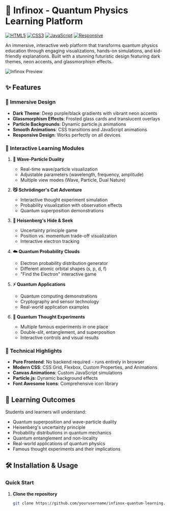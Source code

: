 # 🌌 Infinox - Quantum Physics Learning Platform

[![HTML5](https://img.shields.io/badge/HTML5-E34F26?style=for-the-badge&logo=html5&logoColor=white)](https://developer.mozilla.org/en-US/docs/Web/HTML)
[![CSS3](https://img.shields.io/badge/CSS3-1572B6?style=for-the-badge&logo=css3&logoColor=white)](https://developer.mozilla.org/en-US/docs/Web/CSS)
[![JavaScript](https://img.shields.io/badge/JavaScript-F7DF1E?style=for-the-badge&logo=javascript&logoColor=black)](https://developer.mozilla.org/en-US/docs/Web/JavaScript)
[![Responsive](https://img.shields.io/badge/Responsive-Design-green?style=for-the-badge)](https://developer.mozilla.org/en-US/docs/Learn/CSS/CSS_layout/Responsive_Design)

An immersive, interactive web platform that transforms quantum physics education through engaging visualizations, hands-on simulations, and kid-friendly explanations. Built with a stunning futuristic design featuring dark themes, neon accents, and glassmorphism effects.

![Infinox Preview](https://via.placeholder.com/800x400/0f0b1d/00f5ff?text=Infinox+Quantum+Learning+Platform)

## ✨ Features

### 🎨 **Immersive Design**
- **Dark Theme**: Deep purple/black gradients with vibrant neon accents
- **Glassmorphism Effects**: Frosted glass cards and translucent overlays
- **Particle Backgrounds**: Dynamic particle.js animations
- **Smooth Animations**: CSS transitions and JavaScript animations
- **Responsive Design**: Works perfectly on all devices

### 🧠 **Interactive Learning Modules**

1. **🌊 Wave-Particle Duality**
   - Real-time wave/particle visualization
   - Adjustable parameters (wavelength, frequency, amplitude)
   - Multiple view modes (Wave, Particle, Dual Nature)

2. **😼 Schrödinger's Cat Adventure**
   - Interactive thought experiment simulation
   - Probability visualization with observation effects
   - Quantum superposition demonstrations

3. **🎯 Heisenberg's Hide & Seek**
   - Uncertainty principle game
   - Position vs. momentum trade-off visualization
   - Interactive electron tracking

4. **☁️ Quantum Probability Clouds**
   - Electron probability distribution generator
   - Different atomic orbital shapes (s, p, d, f)
   - "Find the Electron" interactive game

5. **⚡ Quantum Applications**
   - Quantum computing demonstrations
   - Cryptography and sensor technology
   - Real-world application examples

6. **💭 Quantum Thought Experiments**
   - Multiple famous experiments in one place
   - Double-slit, entanglement, and superposition
   - Interactive controls and visual results

### 🚀 **Technical Highlights**
- **Pure Frontend**: No backend required - runs entirely in browser
- **Modern CSS**: CSS Grid, Flexbox, Custom Properties, and Animations
- **Canvas Animations**: Custom JavaScript simulations
- **Particle.js**: Dynamic background effects
- **Font Awesome Icons**: Comprehensive icon library

## 🎯 Learning Outcomes

Students and learners will understand:
- Quantum superposition and wave-particle duality
- Heisenberg's uncertainty principle
- Probability distributions in quantum mechanics
- Quantum entanglement and non-locality
- Real-world applications of quantum physics
- Famous thought experiments and their implications

## 🛠️ Installation & Usage

### Quick Start
1. **Clone the repository**
   ```bash
   git clone https://github.com/yourusername/infinox-quantum-learning.git
